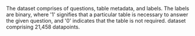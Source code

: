 The dataset comprises of questions, table metadata, and labels. The labels are binary, where '1' signifies that a particular table is necessary to answer the given question, and '0' indicates that the table is not required.
dataset comprising 21,458 datapoints.
